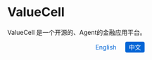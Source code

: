 # ValueCell
ValueCell 是一个开源的、Agent的金融应用平台。

<div align="center">
  <a href="README.md" style="color: #0366d6; padding: 4px 8px; border-radius: 4px; text-decoration: none; margin: 0 4px;">English</a>
  <a href="README.zh.md" style="background-color: #0366d6; color: white; padding: 4px 8px; border-radius: 4px; text-decoration: none; margin: 0 4px;">中文</a>
</div>